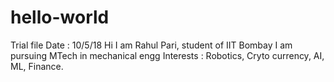 # hello-world
Trial file
Date : 10/5/18
Hi
I am Rahul Pari, student of IIT Bombay
I am pursuing MTech in mechanical engg
Interests : Robotics, Cryto currency, AI, ML, Finance.
